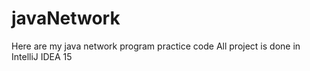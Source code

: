 # javaNetwork
Here are my java network program practice code
All project is done in IntelliJ IDEA 15
